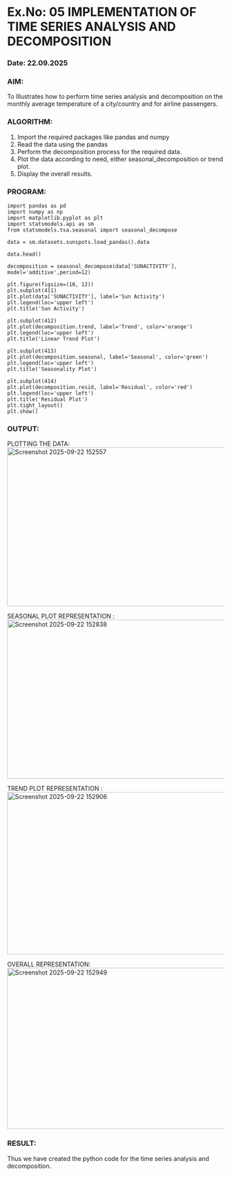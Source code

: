 # Ex.No: 05  IMPLEMENTATION OF TIME SERIES ANALYSIS AND DECOMPOSITION
### Date: 22.09.2025

### AIM:
To Illustrates how to perform time series analysis and decomposition on the monthly average temperature of a city/country and for airline passengers.

### ALGORITHM:
1. Import the required packages like pandas and numpy
2. Read the data using the pandas
3. Perform the decomposition process for the required data.
4. Plot the data according to need, either seasonal_decomposition or trend plot.
5. Display the overall results.

### PROGRAM:
```
import pandas as pd
import numpy as np
import matplotlib.pyplot as plt
import statsmodels.api as sm
from statsmodels.tsa.seasonal import seasonal_decompose

data = sm.datasets.sunspots.load_pandas().data

data.head()

decomposition = seasonal_decompose(data['SUNACTIVITY'], model='additive',period=12)

plt.figure(figsize=(10, 12))
plt.subplot(411)
plt.plot(data['SUNACTIVITY'], label='Sun Activity')
plt.legend(loc='upper left')
plt.title('Sun Activity')

plt.subplot(412)
plt.plot(decomposition.trend, label='Trend', color='orange')
plt.legend(loc='upper left')
plt.title('Linear Trend Plot')

plt.subplot(413)
plt.plot(decomposition.seasonal, label='Seasonal', color='green')
plt.legend(loc='upper left')
plt.title('Seasonality Plot')

plt.subplot(414)
plt.plot(decomposition.resid, label='Residual', color='red')
plt.legend(loc='upper left')
plt.title('Residual Plot')
plt.tight_layout()
plt.show()

```
### OUTPUT:

PLOTTING THE DATA:
<img width="1225" height="368" alt="Screenshot 2025-09-22 152557" src="https://github.com/user-attachments/assets/2d0c3d93-0dfb-4904-9af4-ca14279cb509" />

SEASONAL PLOT REPRESENTATION :
<img width="1278" height="368" alt="Screenshot 2025-09-22 152838" src="https://github.com/user-attachments/assets/2baac112-a015-4db6-9fc1-e6339315fe1e" />

TREND PLOT REPRESENTATION :
<img width="1284" height="376" alt="Screenshot 2025-09-22 152906" src="https://github.com/user-attachments/assets/2e2602ec-b0a0-4ed9-ae2c-30602fa38aed" />

OVERALL REPRESENTATION:
<img width="1343" height="373" alt="Screenshot 2025-09-22 152949" src="https://github.com/user-attachments/assets/3918a00a-28b2-4f4d-9b4e-8b250f9053f4" />

### RESULT:
Thus we have created the python code for the time series analysis and decomposition.
